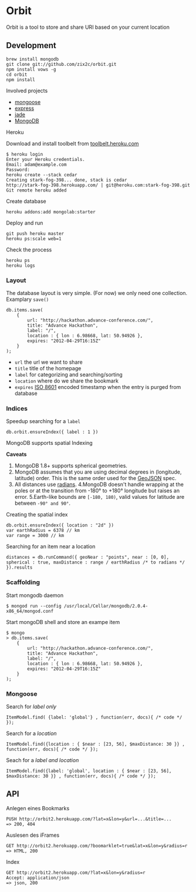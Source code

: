 # Orbit #

Orbit is a tool to store and share URI based on your current location

## Development ##

	brew install mongodb
	git clone git://github.com/zix2c/orbit.git
	npm install vows -g
	cd orbit
	npm install

Involved projects

- [mongoose](https://github.com/LearnBoost/mongoose)
- [express](https://github.com/visionmedia/express)
- [jade](http://jade-lang.com/)
- [MongoDB](http://www.mongodb.org/)

Heroku

Download and install toolbelt from [toolbelt.heroku.com](https://toolbelt.heroku.com/download/osx)

	$ heroku login
	Enter your Heroku credentials.
	Email: adam@example.com
	Password:
	heroku create --stack cedar
	Creating stark-fog-398... done, stack is cedar
	http://stark-fog-398.herokuapp.com/ | git@heroku.com:stark-fog-398.git
	Git remote heroku added
	
Create database

	heroku addons:add mongolab:starter

Deploy and run

	git push heroku master
	heroku ps:scale web=1

Check the process

	heroku ps
	heroku logs

### Layout ###

The database layout is very simple. (For now) we only need one collection. Examplary `save()`

	db.items.save(
		{ 
			url: "http://hackathon.advance-conference.com/",
			title: "Advance Hackathon",
			label: "/",
			location : { lon : 6.98668, lat: 50.94926 },
			expires: "2012-04-29T16:15Z"
		}
	);

- `url` the url we want to share
- `title` title of the homepage
- `label` for categorizing and searching/sorting
- `location` where do we share the bookmark
- `expires` [ISO 8601](http://en.wikipedia.org/wiki/ISO_8601) encoded timestamp when the entry is purged from database

### Indices ###

Speedup searching for a `label`

	db.orbit.ensureIndex({ label : 1 })

MongoDB supports spatial Indexing

**Caveats** 

1. MongoDB 1.8+ supports spherical geometries. 
2. MongoDB assumes that you are using decimal degrees in (longitude, latitude) order. This is the same order used for the [GeoJSON](http://geojson.org/geojson-spec.html#positions) spec.
3. All distances use [radians](http://en.wikipedia.org/wiki/Radians).
4.MongoDB doesn't handle wrapping at the poles or at the transition from -180° to +180° longitude but raises an error.
5.Earth-like bounds are `[-180, 180)`, valid values for latitude are between `-90° and 90°`.

Creating the spatial index

	db.orbit.ensureIndex({ location : "2d" })
	var earthRadius = 6378 // km
	var range = 3000 // km

Searching for an item near a location

	distances = db.runCommand({ geoNear : "points", near : [0, 0], spherical : true, maxDistance : range / earthRadius /* to radians */ }).results
	
### Scaffolding ###

Start mongodb daemon

	$ mongod run --config /usr/local/Cellar/mongodb/2.0.4-x86_64/mongod.conf

Start mongoDB shell and store an exampe item

	$ mongo
	> db.items.save(
		{ 
			url: "http://hackathon.advance-conference.com/",
			title: "Advance Hackathon",
			label: "/",
			location : { lon : 6.98668, lat: 50.94926 },
			expires: "2012-04-29T16:15Z"
		}
	);
	
### Mongoose ###

Search for *label only*

	ItemModel.find( {label: 'global'} , function(err, docs){ /* code */ });
	
Search for a *location*	
	
	ItemModel.find({location : { $near : [23, 56], $maxDistance: 30 }} , function(err, docs){ /* code */ });
	
Seach for a *label and location*	
	
	ItemModel.find({label: 'global', location : { $near : [23, 56], $maxDistance: 30 }} , function(err, docs){ /* code */ });
	

## API ## 

Anlegen eines Bookmarks

	PUSH http://orbit2.herokuapp.com/?lat=x&lon=y&url=...&title=...
	=> 200, 404

Auslesen des iFrames
	
	GET http://orbit2.herokuapp.com/?boomarklet=true&lat=x&lon=y&radius=r
	=> HTML, 200

Index

	GET http://orbit2.herokuapp.com/?lat=x&lon=y&radius=r
	Accept: application/json
	=> json, 200	